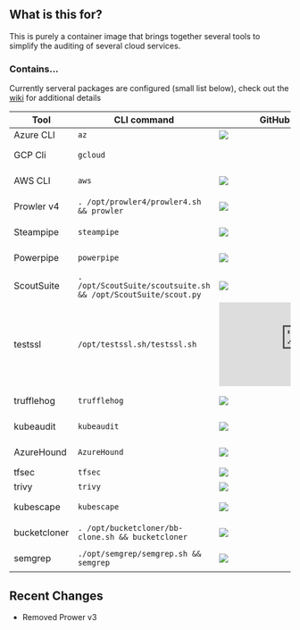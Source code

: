 ## What is this for?
This is purely a container image that brings together several tools to simplify the auditing of several cloud services.

### Contains...
Currently serveral packages are configured (small list below), check out the [wiki](https://github.com/SethBodine/docker/wiki/) for additional details

| Tool | CLI command | GitHub Commit Age | Wiki URL |
| --- | --- | --- | --- |
| Azure CLI | `az` | ![](https://img.shields.io/github/last-commit/Azure/azure-cli) | [Using az cli ](https://github.com/SethBodine/docker/wiki/Cloud-Authentication-via-CLI#azure) |
| GCP Cli | `gcloud` | | [Using gcloud cli](https://github.com/SethBodine/docker/wiki/Cloud-Authentication-via-CLI#gcp) |
| AWS CLI | `aws` | ![](https://img.shields.io/github/last-commit/aws/aws-cli) | [Using aws cli](https://github.com/SethBodine/docker/wiki/Cloud-Authentication-via-CLI#aws) |
| Prowler v4 | `. /opt/prowler4/prowler4.sh && prowler` | ![](https://img.shields.io/github/last-commit/prowler-cloud/prowler) | [Using Prowler](https://github.com/SethBodine/docker/wiki/Using-Prowler-v4) |
| Steampipe | `steampipe` | ![](https://img.shields.io/github/last-commit/turbot/steampipe) | [Using steampipe](https://github.com/SethBodine/docker/wiki/Using-Steampipe) |
| Powerpipe | `powerpipe` | ![](https://img.shields.io/github/last-commit/turbot/powerpipe) | [Using powerpipe](https://github.com/SethBodine/docker/wiki/Using-Powerpipe) |
| ScoutSuite | `. /opt/ScoutSuite/scoutsuite.sh && /opt/ScoutSuite/scout.py` | ![](https://img.shields.io/github/last-commit/nccgroup/ScoutSuite) | [Using ScoutSuite](https://github.com/SethBodine/docker/wiki/Using-ScoutSuite) |
| testssl | `/opt/testssl.sh/testssl.sh` | ![](https://img.shields.io/github/last-commit/drwetter/testssl.sh) | [Using testssl.sh](https://github.com/SethBodine/docker/wiki/Using-testssl.sh) |
| trufflehog | `trufflehog` | ![](https://img.shields.io/github/last-commit/trufflesecurity/trufflehog) | [Using Trufflehog](https://github.com/SethBodine/docker/wiki/Using-Trufflehog) |
| kubeaudit | `kubeaudit` | ![](https://img.shields.io/github/last-commit/Shopify/kubeaudit) | [Using kubeaudit](https://github.com/SethBodine/docker/wiki/Using-kubeaudit) |
| AzureHound | `AzureHound` | ![](https://img.shields.io/github/last-commit/BloodHoundAD/AzureHound) | [Using AzureHound](https://github.com/SethBodine/docker/wiki/Using-AzureHound)| 
| tfsec | `tfsec` | ![](https://img.shields.io/github/last-commit/aquasecurity/tfsec) | [Using tfsec](https://github.com/SethBodine/docker/wiki/Using-tfsec) |
| trivy | `trivy` | ![](https://img.shields.io/github/last-commit/aquasecurity/trivy) | [Using trivy](https://github.com/SethBodine/docker/wiki/Using-trivy) |
| kubescape | `kubescape` | ![](https://img.shields.io/github/last-commit/kubescape/kubescape) | [Using kubescape](https://github.com/SethBodine/docker/wiki/Using-kubescape) |
| bucketcloner | `. /opt/bucketcloner/bb-clone.sh && bucketcloner` | ![](https://img.shields.io/github/last-commit/phillies/bucketcloner) | [Using bucketcloner](https://github.com/SethBodine/docker/wiki/Using-bucketcloner) |
| semgrep | `./opt/semgrep/semgrep.sh && semgrep` | ![](https://img.shields.io/github/last-commit/semgrep/semgrep) | [Using semgrep](https://github.com/SethBodine/docker/wiki/Using-semgrep) |

## Recent Changes
- Removed Prower v3
